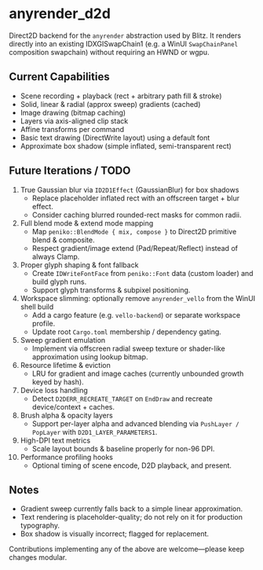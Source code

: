 # anyrender_d2d

Direct2D backend for the `anyrender` abstraction used by Blitz. It renders directly into an existing IDXGISwapChain1 (e.g. a WinUI `SwapChainPanel` composition swapchain) without requiring an HWND or wgpu.

## Current Capabilities

- Scene recording + playback (rect + arbitrary path fill & stroke)
- Solid, linear & radial (approx sweep) gradients (cached)
- Image drawing (bitmap caching)
- Layers via axis-aligned clip stack
- Affine transforms per command
- Basic text drawing (DirectWrite layout) using a default font
- Approximate box shadow (simple inflated, semi-transparent rect)

## Future Iterations / TODO

1. True Gaussian blur via `ID2D1Effect` (GaussianBlur) for box shadows
   - Replace placeholder inflated rect with an offscreen target + blur effect.
   - Consider caching blurred rounded-rect masks for common radii.
2. Full blend mode & extend mode mapping
   - Map `peniko::BlendMode { mix, compose }` to Direct2D primitive blend & composite.
   - Respect gradient/image extend (Pad/Repeat/Reflect) instead of always Clamp.
3. Proper glyph shaping & font fallback
   - Create `IDWriteFontFace` from `peniko::Font` data (custom loader) and build glyph runs.
   - Support glyph transforms & subpixel positioning.
4. Workspace slimming: optionally remove `anyrender_vello` from the WinUI shell build
   - Add a cargo feature (e.g. `vello-backend`) or separate workspace profile.
   - Update root `Cargo.toml` membership / dependency gating.
5. Sweep gradient emulation
   - Implement via offscreen radial sweep texture or shader-like approximation using lookup bitmap.
6. Resource lifetime & eviction
   - LRU for gradient and image caches (currently unbounded growth keyed by hash).
7. Device loss handling
   - Detect `D2DERR_RECREATE_TARGET` on `EndDraw` and recreate device/context + caches.
8. Brush alpha & opacity layers
   - Support per-layer alpha and advanced blending via `PushLayer / PopLayer` with `D2D1_LAYER_PARAMETERS1`.
9. High-DPI text metrics
   - Scale layout bounds & baseline properly for non-96 DPI.
10. Performance profiling hooks
    - Optional timing of scene encode, D2D playback, and present.

## Notes

- Gradient sweep currently falls back to a simple linear approximation.
- Text rendering is placeholder-quality; do not rely on it for production typography.
- Box shadow is visually incorrect; flagged for replacement.

Contributions implementing any of the above are welcome—please keep changes modular.

